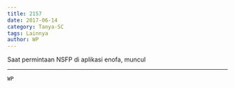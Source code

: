 ```yaml
---
title: 2157
date: 2017-06-14
category: Tanya-SC
tags: Lainnya
author: WP
---
```


Saat permintaan NSFP di aplikasi enofa, muncul

---



`WP`
